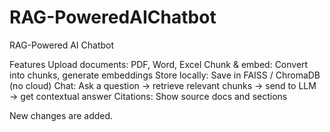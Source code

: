 # RAG-PoweredAIChatbot
RAG-Powered AI Chatbot

Features
Upload documents: PDF, Word, Excel
Chunk & embed: Convert into chunks, generate embeddings
Store locally: Save in FAISS / ChromaDB (no cloud)
Chat: Ask a question → retrieve relevant chunks → send to LLM → get contextual answer
Citations: Show source docs and sections


New changes are added.